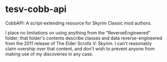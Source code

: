 # tesv-cobb-api
CobbAPI: A script-extending resource for Skyrim Classic mod authors.

I place no limitations on using anything from the "ReverseEngineered" folder; that folder's contents describe classes and data reverse-engineered from the 2011 release of The Elder Scrolls V: Skyrim. I can't reasonably claim overship over that content, and don't wish to prevent anyone from making use of my discoveries in any case.
